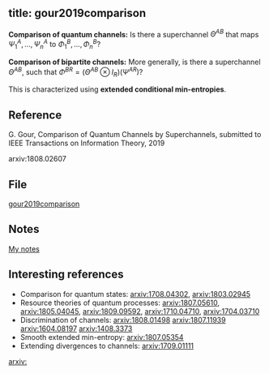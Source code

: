 title: gour2019comparison
---
**Comparison of quantum channels:** Is there a superchannel $\Theta^{AB}$ that maps $\Psi^A_1,\dots,\Psi_n^A$ to $\Phi^B_1,\dots,\Phi_n^B$? 
 
**Comparison of bipartite channels:**
More generally, is there a superchannel $\Theta^{AB}$, such that $\Phi^{BR}=(\Theta^{AB}\otimes I_R)(\Psi^{AR})$?

This is characterized using **extended conditional min-entropies**. 



## Reference

G. Gour, Comparison of Quantum Channels by Superchannels, submitted to IEEE Transactions on Information Theory, 2019

arxiv:1808.02607


## File

[gour2019comparison](gour2019comparison/file.pdf)

## Notes

[My notes](gour2019comparison/my_notes.pdf)

## Interesting references

* Comparison for quantum states: [arxiv:1708.04302](https://arxiv.org/pdf/1708.04302.pdf), [arxiv:1803.02945](https://arxiv.org/pdf/1803.02945.pdf)
* Resource theories of quantum processes: [arxiv:1807.05610](https://arxiv.org/pdf/1807.05610.pdf), [arxiv:1805.04045](https://arxiv.org/pdf/1805.04045.pdf), 
[arxiv:1809.09592](https://arxiv.org/pdf/1805.09592.pdf), [arxiv:1710.04710](https://arxiv.org/pdf/1710.04710.pdf), [arxiv:1704.03710](https://arxiv.org/pdf/1704.03710.pdf)
* Discrimination of channels: [arxiv:1808.01498](https://arxiv.org/pdf/1808.01498.pdf)
[arxiv:1807.11939](https://arxiv.org/pdf/1807.11939.pdf)
[arxiv:1604.08197](https://arxiv.org/pdf/1604.08197.pdf)
[arxiv:1408.3373](https://arxiv.org/pdf/1408.3373.pdf)
* Smooth extended min-entropy: [arxiv:1807.05354](https://arxiv.org/pdf/1807.05354.pdf)
* Extending divergences to channels: [arxiv:1709.01111](https://arxiv.org/pdf/1709.01111.pdf) 

[arxiv:](https://arxiv.org/pdf/.pdf)